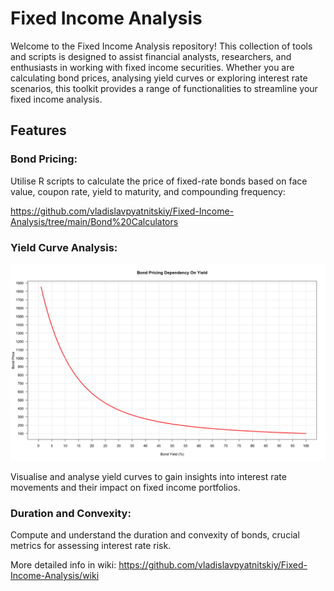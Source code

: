 # Fixed Income Analysis

Welcome to the Fixed Income Analysis repository! This collection of tools and scripts is designed to assist financial analysts, researchers, and enthusiasts in working with fixed income securities. Whether you are calculating bond prices, analysing yield curves or exploring interest rate scenarios, this toolkit provides a range of functionalities to streamline your fixed income analysis.

## Features

### Bond Pricing: 
Utilise R scripts to calculate the price of fixed-rate bonds based on face value, coupon rate, yield to maturity, and compounding frequency:

https://github.com/vladislavpyatnitskiy/Fixed-Income-Analysis/tree/main/Bond%20Calculators

### Yield Curve Analysis:
![](https://github.com/vladislavpyatnitskiy/Fixed-Income-Analysis/blob/main/Bond%20Plot.png?raw=true)

Visualise and analyse yield curves to gain insights into interest rate movements and their impact on fixed income portfolios.

### Duration and Convexity: 
Compute and understand the duration and convexity of bonds, crucial metrics for assessing interest rate risk.

More detailed info in wiki: https://github.com/vladislavpyatnitskiy/Fixed-Income-Analysis/wiki
